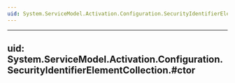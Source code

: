 ```yaml
---
uid: System.ServiceModel.Activation.Configuration.SecurityIdentifierElementCollection
---
```


---
uid: System.ServiceModel.Activation.Configuration.SecurityIdentifierElementCollection.#ctor
---

